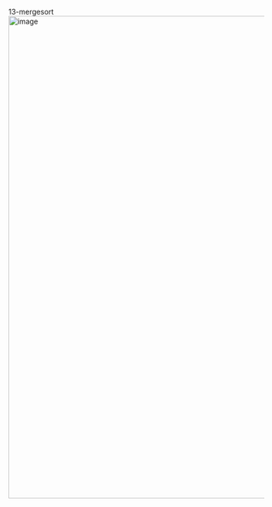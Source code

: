  13-mergesort
<img width="950" alt="image" src="https://github.com/user-attachments/assets/44de96c8-dd72-455b-a01d-c49ebeef2757">

